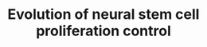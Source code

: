 ---
layout: "project"
type: "project"
current: true
title: "Evolution of neural stem cell proliferation control"
description: "this is meta description"
draft: false
image : ""
bg_image: ""
research_categories: ["EvoDevo"]
tag: ["evolution"]
details:
  - label : "Members"
    info : ["Taylor Nystrom"]
  - label : "Paper"
    info : ""
---